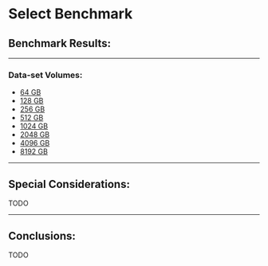 # Select Benchmark

## Benchmark Results:

---
### Data-set Volumes:

- [64 GB](select-64GB/select-64GB_benchmarks.md)
- [128 GB](select-128GB/select-128GB_benchmarks.md)
- [256 GB](select-256GB/select-256GB_benchmarks.md)
- [512 GB](select-512GB/select-512GB_benchmarks.md)
- [1024 GB](select-1024GB/select-1024GB_benchmarks.md)
- [2048 GB](select-2048GB/select-2048GB_benchmarks.md)
- [4096 GB](select-4096GB/select-4096GB_benchmarks.md)
- [8192 GB](select-8192GB/select-8192GB_benchmarks.md)


---
## Special Considerations:

TODO


---
## Conclusions:

TODO
